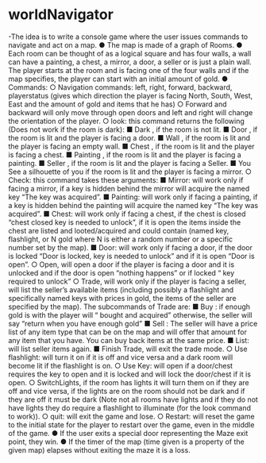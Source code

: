 # worldNavigator
-The idea is to write a console game where the user issues commands to navigate and act on a map.
● The map is made of a graph of Rooms.
● Each room can be thought of as a logical square and has four walls, a wall can have a painting, a chest, a
mirror, a door, a seller or is just a plain wall. The player starts at the <Start> room and is facing one of the four
walls and if the map specifies, the player can start with an initial amount of gold.
● Commands:
○ Navigation commands: left, right, forward, backward, playerstatus (gives which direction the player is
facing North, South, West, East and the amount of gold and items that he has)
○ Forward and backward will only move through open doors and left and right will change the orientation of
the player.
○ look: this command returns the following (Does not work if the room is dark):
■ Dark , if the room is not lit.
■ Door , if the room is lit and the player is facing a door.
■ Wall , if the room is lit and the player is facing an empty wall.
■ Chest , if the room is lit and the player is facing a chest.
■ Painting , if the room is lit and the player is facing a painting.
■ Seller , if the room is lit and the player is facing a Seller.
■ You See a silhouette of you if the room is lit and the player is facing a mirror.
○ Check: this command takes these arguments:
■ Mirror: will work only if facing a mirror, if a key is hidden behind the mirror will acquire the named
key “The <name> key was acquired”.
■ Painting: will work only if facing a painting, if a key is hidden behind the painting will acquire the
named key “The <name> key was acquired”.
■ Chest: will work only if facing a chest, if the chest is closed “chest closed <name> key is needed
to unlock”, if it is open the items inside the chest are listed and looted/acquired and could contain
(named key, flashlight, or N gold where N is either a random number or a specific number set by
the map).
■ Door: will work only if facing a door, if the door is locked “Door is locked, <name> key is needed
to unlock” and if it is open “Door is open”.
○ Open, will open a door if the player is facing a door and it is unlocked and if the door is open “nothing
happens” or if locked “<named> key required to unlock”
○ Trade, will work only if the player is facing a seller, will list the seller’s available items (including possibly
a flashlight and specifically named keys with prices in gold, the items of the seller are specified by the
map). The subcommands of Trade are:
■ Buy <item>: if enough gold is with the player will “<item> bought and acquired” otherwise, the
seller will say “return when you have enough gold”
■ Sell <Item>: The seller will have a price list of any item type that can be on the map and will offer
that amount for any item that you have. You can buy back items at the same price.
■ List: will list seller items again.
■ Finish Trade, will exit the trade mode.
○ Use flashlight: will turn it on if it is off and vice versa and a dark room will become lit if the flashlight is on.
○ Use <name> Key: will open if a door/chest requires the <name> key to open and it is locked and will lock
the door/chest if it is open.
○ SwitchLights, if the room has lights it will turn them on if they are off and vice versa, if the lights are on
the room should not be dark and if they are off it must be dark (Note not all rooms have lights and if they
do not have lights they do require a flashlight to illuminate (for the look command to work)).
○ quit: will exit the game and lose.
○ Restart: will reset the game to the initial state for the player to restart over the game, even in the middle
of the game.
● If the user exits a special door representing the Maze exit point, they win.
● If the timer of the map (time given is a property of the given map) elapses without exiting the maze it is a loss.

